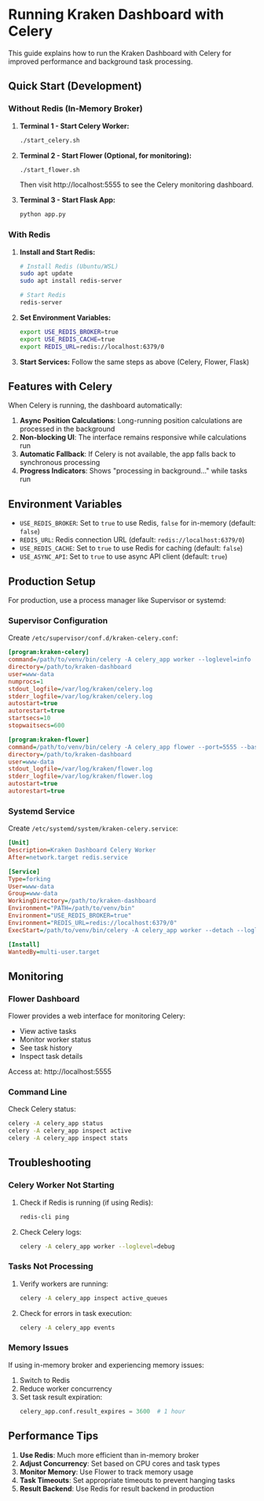 # Running Kraken Dashboard with Celery

This guide explains how to run the Kraken Dashboard with Celery for improved performance and background task processing.

## Quick Start (Development)

### Without Redis (In-Memory Broker)

1. **Terminal 1 - Start Celery Worker:**
   ```bash
   ./start_celery.sh
   ```

2. **Terminal 2 - Start Flower (Optional, for monitoring):**
   ```bash
   ./start_flower.sh
   ```
   Then visit http://localhost:5555 to see the Celery monitoring dashboard.

3. **Terminal 3 - Start Flask App:**
   ```bash
   python app.py
   ```

### With Redis

1. **Install and Start Redis:**
   ```bash
   # Install Redis (Ubuntu/WSL)
   sudo apt update
   sudo apt install redis-server
   
   # Start Redis
   redis-server
   ```

2. **Set Environment Variables:**
   ```bash
   export USE_REDIS_BROKER=true
   export USE_REDIS_CACHE=true
   export REDIS_URL=redis://localhost:6379/0
   ```

3. **Start Services:**
   Follow the same steps as above (Celery, Flower, Flask)

## Features with Celery

When Celery is running, the dashboard automatically:

1. **Async Position Calculations**: Long-running position calculations are processed in the background
2. **Non-blocking UI**: The interface remains responsive while calculations run
3. **Automatic Fallback**: If Celery is not available, the app falls back to synchronous processing
4. **Progress Indicators**: Shows "processing in background..." while tasks run

## Environment Variables

- `USE_REDIS_BROKER`: Set to `true` to use Redis, `false` for in-memory (default: `false`)
- `REDIS_URL`: Redis connection URL (default: `redis://localhost:6379/0`)
- `USE_REDIS_CACHE`: Set to `true` to use Redis for caching (default: `false`)
- `USE_ASYNC_API`: Set to `true` to use async API client (default: `true`)

## Production Setup

For production, use a process manager like Supervisor or systemd:

### Supervisor Configuration

Create `/etc/supervisor/conf.d/kraken-celery.conf`:

```ini
[program:kraken-celery]
command=/path/to/venv/bin/celery -A celery_app worker --loglevel=info
directory=/path/to/kraken-dashboard
user=www-data
numprocs=1
stdout_logfile=/var/log/kraken/celery.log
stderr_logfile=/var/log/kraken/celery.log
autostart=true
autorestart=true
startsecs=10
stopwaitsecs=600

[program:kraken-flower]
command=/path/to/venv/bin/celery -A celery_app flower --port=5555 --basic_auth=admin:secretpassword
directory=/path/to/kraken-dashboard
user=www-data
stdout_logfile=/var/log/kraken/flower.log
stderr_logfile=/var/log/kraken/flower.log
autostart=true
autorestart=true
```

### Systemd Service

Create `/etc/systemd/system/kraken-celery.service`:

```ini
[Unit]
Description=Kraken Dashboard Celery Worker
After=network.target redis.service

[Service]
Type=forking
User=www-data
Group=www-data
WorkingDirectory=/path/to/kraken-dashboard
Environment="PATH=/path/to/venv/bin"
Environment="USE_REDIS_BROKER=true"
Environment="REDIS_URL=redis://localhost:6379/0"
ExecStart=/path/to/venv/bin/celery -A celery_app worker --detach --loglevel=info

[Install]
WantedBy=multi-user.target
```

## Monitoring

### Flower Dashboard

Flower provides a web interface for monitoring Celery:
- View active tasks
- Monitor worker status
- See task history
- Inspect task details

Access at: http://localhost:5555

### Command Line

Check Celery status:
```bash
celery -A celery_app status
celery -A celery_app inspect active
celery -A celery_app inspect stats
```

## Troubleshooting

### Celery Worker Not Starting

1. Check if Redis is running (if using Redis):
   ```bash
   redis-cli ping
   ```

2. Check Celery logs:
   ```bash
   celery -A celery_app worker --loglevel=debug
   ```

### Tasks Not Processing

1. Verify workers are running:
   ```bash
   celery -A celery_app inspect active_queues
   ```

2. Check for errors in task execution:
   ```bash
   celery -A celery_app events
   ```

### Memory Issues

If using in-memory broker and experiencing memory issues:
1. Switch to Redis
2. Reduce worker concurrency
3. Set task result expiration:
   ```python
   celery_app.conf.result_expires = 3600  # 1 hour
   ```

## Performance Tips

1. **Use Redis**: Much more efficient than in-memory broker
2. **Adjust Concurrency**: Set based on CPU cores and task types
3. **Monitor Memory**: Use Flower to track memory usage
4. **Task Timeouts**: Set appropriate timeouts to prevent hanging tasks
5. **Result Backend**: Use Redis for result backend in production 